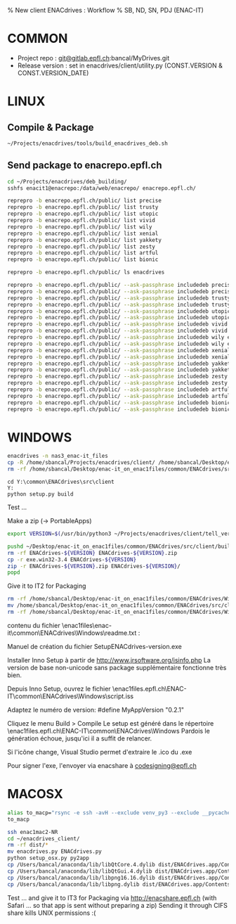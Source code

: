 % New client ENACdrives : Workflow
% SB, ND, SN, PDJ (ENAC-IT)


COMMON
======

* Project repo : git@gitlab.epfl.ch:bancal/MyDrives.git
* Release version : set in enacdrives/client/utility.py (CONST.VERSION & CONST.VERSION_DATE)


LINUX
=====


Compile & Package
-----------------

~~~ bash
~/Projects/enacdrives/tools/build_enacdrives_deb.sh
~~~


Send package to enacrepo.epfl.ch
--------------------------------

~~~ bash
cd ~/Projects/enacdrives/deb_building/
sshfs enacit1@enacrepo:/data/web/enacrepo/ enacrepo.epfl.ch/

reprepro -b enacrepo.epfl.ch/public/ list precise
reprepro -b enacrepo.epfl.ch/public/ list trusty
reprepro -b enacrepo.epfl.ch/public/ list utopic
reprepro -b enacrepo.epfl.ch/public/ list vivid
reprepro -b enacrepo.epfl.ch/public/ list wily
reprepro -b enacrepo.epfl.ch/public/ list xenial
reprepro -b enacrepo.epfl.ch/public/ list yakkety
reprepro -b enacrepo.epfl.ch/public/ list zesty
reprepro -b enacrepo.epfl.ch/public/ list artful
reprepro -b enacrepo.epfl.ch/public/ list bionic

reprepro -b enacrepo.epfl.ch/public/ ls enacdrives

reprepro -b enacrepo.epfl.ch/public/ --ask-passphrase includedeb precise enacdrives_i386.deb
reprepro -b enacrepo.epfl.ch/public/ --ask-passphrase includedeb precise enacdrives_amd64.deb
reprepro -b enacrepo.epfl.ch/public/ --ask-passphrase includedeb trusty enacdrives_i386.deb
reprepro -b enacrepo.epfl.ch/public/ --ask-passphrase includedeb trusty enacdrives_amd64.deb
reprepro -b enacrepo.epfl.ch/public/ --ask-passphrase includedeb utopic enacdrives_i386.deb
reprepro -b enacrepo.epfl.ch/public/ --ask-passphrase includedeb utopic enacdrives_amd64.deb
reprepro -b enacrepo.epfl.ch/public/ --ask-passphrase includedeb vivid enacdrives_i386.deb
reprepro -b enacrepo.epfl.ch/public/ --ask-passphrase includedeb vivid enacdrives_amd64.deb
reprepro -b enacrepo.epfl.ch/public/ --ask-passphrase includedeb wily enacdrives_i386.deb
reprepro -b enacrepo.epfl.ch/public/ --ask-passphrase includedeb wily enacdrives_amd64.deb
reprepro -b enacrepo.epfl.ch/public/ --ask-passphrase includedeb xenial enacdrives_i386.deb
reprepro -b enacrepo.epfl.ch/public/ --ask-passphrase includedeb xenial enacdrives_amd64.deb
reprepro -b enacrepo.epfl.ch/public/ --ask-passphrase includedeb yakkety enacdrives_i386.deb
reprepro -b enacrepo.epfl.ch/public/ --ask-passphrase includedeb yakkety enacdrives_amd64.deb
reprepro -b enacrepo.epfl.ch/public/ --ask-passphrase includedeb zesty enacdrives_i386.deb
reprepro -b enacrepo.epfl.ch/public/ --ask-passphrase includedeb zesty enacdrives_amd64.deb
reprepro -b enacrepo.epfl.ch/public/ --ask-passphrase includedeb artful enacdrives_i386.deb
reprepro -b enacrepo.epfl.ch/public/ --ask-passphrase includedeb artful enacdrives_amd64.deb
reprepro -b enacrepo.epfl.ch/public/ --ask-passphrase includedeb bionic enacdrives_i386.deb
reprepro -b enacrepo.epfl.ch/public/ --ask-passphrase includedeb bionic enacdrives_amd64.deb
~~~


WINDOWS
=======

<SB>

~~~ bash
enacdrives -n nas3_enac-it_files
cp -R /home/sbancal/Projects/enacdrives/client/ /home/sbancal/Desktop/enac-it_on_enac1files/common/ENACdrives/src/
rm -rf /home/sbancal/Desktop/enac-it_on_enac1files/common/ENACdrives/src/client/build/exe.win32-3.4
~~~

~~~
cd Y:\common\ENACdrives\src\client
Y:
python setup.py build
~~~

Test ...

Make a zip (-> PortableApps)
~~~ bash
export VERSION=$(/usr/bin/python3 ~/Projects/enacdrives/client/tell_version.py); echo $VERSION

pushd ~/Desktop/enac-it_on_enac1files/common/ENACdrives/src/client/build/
rm -rf ENACdrives-${VERSION} ENACdrives-${VERSION}.zip
cp -r exe.win32-3.4 ENACdrives-${VERSION}
zip -r ENACdrives-${VERSION}.zip ENACdrives-${VERSION}/
popd
~~~

Give it to IT2 for Packaging
~~~ bash
rm -rf /home/sbancal/Desktop/enac-it_on_enac1files/common/ENACdrives/Windows/built
mv /home/sbancal/Desktop/enac-it_on_enac1files/common/ENACdrives/src/client/build/exe.win32-3.4 /home/sbancal/Desktop/enac-it_on_enac1files/common/ENACdrives/Windows/built
rm -rf /home/sbancal/Desktop/enac-it_on_enac1files/common/ENACdrives/Windows/built/enacdrives.conf /home/sbancal/Desktop/enac-it_on_enac1files/common/ENACdrives/Windows/built/enacdrives.cache /home/sbancal/Desktop/enac-it_on_enac1files/common/ENACdrives/Windows/built/execution_output.txt
~~~

<ND> contenu du fichier \\enac1files\enac-it\common\ENACdrives\Windows\readme.txt :

Manuel  de création du fichier SetupENACdrives-version.exe

Installer Inno Setup à partir de http://www.jrsoftware.org/isinfo.php
La version de base non-unicode sans package supplémentaire fonctionne très bien.

Depuis Inno Setup, ouvrez le fichier \\enac1files.epfl.ch\ENAC-IT\common\ENACdrives\Windows\script.iss

Adaptez le numéro de version:
#define MyAppVersion "0.2.1"

Cliquez le menu Build > Compile
Le setup est généré dans le répertoire \\enac1files.epfl.ch\ENAC-IT\common\ENACdrives\Windows
Pardois le génération échoue, jusqu'ici il a suffit de relancer.

Si l'icône change, Visual Studio permet d'extraire le .ico du .exe

Pour signer l'exe, l'envoyer via enacshare à codesigning@epfl.ch



MACOSX
======

~~~ bash
alias to_macp="rsync -e ssh -avH --exclude venv_py3 --exclude __pycache__  ~/Projects/enacdrives/client/ bancal@enac1mac2-NR:enacdrives_client/"
to_macp
~~~

~~~ bash
ssh enac1mac2-NR
cd ~/enacdrives_client/
rm -rf dist/*
mv enacdrives.py ENACdrives.py
python setup_osx.py py2app
cp /Users/bancal/anaconda/lib/libQtCore.4.dylib dist/ENACdrives.app/Contents/Resources/lib/
cp /Users/bancal/anaconda/lib/libQtGui.4.dylib dist/ENACdrives.app/Contents/Resources/lib/
cp /Users/bancal/anaconda/lib/libpng16.16.dylib dist/ENACdrives.app/Contents/Resources/lib/
cp /Users/bancal/anaconda/lib/libpng.dylib dist/ENACdrives.app/Contents/Resources/lib/
~~~

Test ... and give it to IT3 for Packaging via http://enacshare.epfl.ch (with Safari ... so that app is sent without preparing a zip)
Sending it through CIFS share kills UNIX permissions :(
